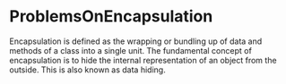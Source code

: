 # ProblemsOnEncapsulation
Encapsulation is defined as the wrapping or bundling up of data and methods of a class into a single unit. The fundamental concept of encapsulation is to hide the internal representation of an object from the outside. This is also known as data hiding.
